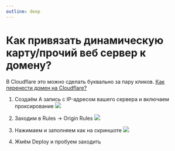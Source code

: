 ```yaml
---
outline: deep
---
```


# Как привязать динамическую карту/прочий веб сервер к домену?

В Cloudflare это можно сделать буквально за пару кликов. [Как перенести домен на Cloudflare?](/cloudflare/transfer-domain.md)

1. Создаём A запись с IP-адресом вашего сервера и включаем проксирование
![](/originrules1.png)

2. Заходим в Rules -> Origin Rules
![](/originrules2.png)

3. Нажимаем и заполняем как на скриншоте
![](/originrules3.png)

4. Жмём Deploy и пробуем заходить